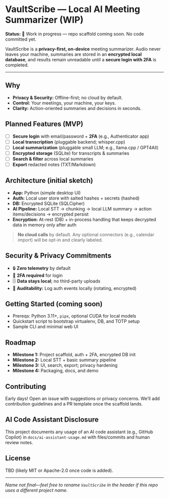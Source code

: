 # VaultScribe — Local AI Meeting Summarizer (WIP)

**Status:** 🚧 Work in progress — repo scaffold coming soon. No code committed yet.

VaultScribe is a **privacy-first, on-device** meeting summarizer. Audio never leaves your machine, summaries are stored in an **encrypted local database**, and results remain unreadable until a **secure login with 2FA** is completed.

---

## Why
- **Privacy & Security:** Offline-first; no cloud by default.  
- **Control:** Your meetings, your machine, your keys.  
- **Clarity:** Action-oriented summaries and decisions in seconds.

## Planned Features (MVP)
- [ ] **Secure login** with email/password + **2FA** (e.g., Authenticator app)  
- [ ] **Local transcription** (pluggable backend; whisper.cpp)  
- [ ] **Local summarization** (pluggable small LLM; e.g., llama.cpp / GPT4All)  
- [ ] **Encrypted storage** (SQLite) for transcripts & summaries  
- [ ] **Search & filter** across local summaries  
- [ ] **Export** redacted notes (TXT/Markdown)

## Architecture (initial sketch)
- **App:** Python (simple desktop UI)
- **Auth:** Local user store with salted hashes + secrets (hashed)  
- **DB:** Encrypted SQLite (SQLCipher)  
- **AI Pipeline:** Local STT → chunking → local LLM summary → action items/decisions → encrypted persist  
- **Encryption:** At-rest (DB) + in-process handling that keeps decrypted data in memory only after auth

> **No cloud calls** by default. Any optional connectors (e.g., calendar import) will be opt-in and clearly labeled.

## Security & Privacy Commitments
- 🔒 **Zero telemetry** by default  
- 🔑 **2FA required** for login  
- 🗄️ **Data stays local**; no third-party uploads  
- 🧾 **Auditability:** Log auth events locally (rotating, encrypted)

## Getting Started (coming soon)
- Prereqs: Python 3.11+, `pipx`, optional CUDA for local models  
- Quickstart script to bootstrap virtualenv, DB, and TOTP setup  
- Sample CLI and minimal web UI

## Roadmap
- **Milestone 1:** Project scaffold, auth + 2FA, encrypted DB init  
- **Milestone 2:** Local STT + basic summary pipeline  
- **Milestone 3:** UI, search, export; privacy hardening  
- **Milestone 4:** Packaging, docs, and demo

## Contributing
Early days! Open an issue with suggestions or privacy concerns. We’ll add contribution guidelines and a PR template once the scaffold lands.

## AI Code Assistant Disclosure
This project documents any usage of an AI code assistant (e.g., GitHub Copilot) in `docs/ai-assistant-usage.md` with files/commits and human review notes.

## License
TBD (likely MIT or Apache-2.0 once code is added).

---
*Name not final—feel free to rename `VaultScribe` in the header if this repo uses a different project name.*
